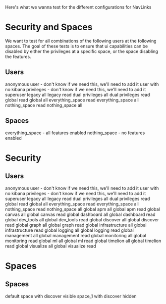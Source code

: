 Here's what we wanna test for the different configurations for NavLinks

# Security and Spaces

We want to test for all combinations of the following users at the following spaces. The goal of these tests is to ensure that ui capabilities can be disabled by either the privileges at a specific space, or the space disabling the features.

## Users
anonymous user - don't know if we need this, we'll need to add it
user with no kibana privileges - don't know if we need this, we'll need to add it
superuser
legacy all
legacy read
dual privileges all
dual privileges read
global read
global all
everything_space read
everything_space all
nothing_space read
nothing_space all

## Spaces
everything_space - all features enabled
nothing_space - no features enabled

# Security

## Users
anonymous user - don't know if we need this, we'll need to add it
user with no kibana privileges - don't know if we need this, we'll need to add it
superuser
legacy all
legacy read
dual privileges all
dual privileges read
global read
global all
everything_space read
everything_space all
nothing_space read
nothing_space all
global apm all
global apm read
global canvas all
global canvas read
global dashboard all
global dashboard read
global dev_tools all
global dev_tools read
global discover all
global discover read
global graph all
global graph read
global infrastructure all
global infrastructure read
global logging all
global logging read
global management all
global management read
global monitoring all
global monitoring read
global ml all
global ml read
global timelion all
global timelion read
global visualize all
global visualize read

# Spaces

## Spaces
default space with discover visible
space_1 with discover hidden
